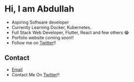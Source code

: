 # Hi, I am Abdullah
- Aspiring Software developer
- Currently Learning Docker, Kubernetes.
- Full Stack Web Developer, Flutter, React and few others 😂
- Porfolio website coming soon!!
- Follow me on [Twitter](twitter.com/abdullahSHA256)!!

## Contact
- [Email](mailto:nh1234566@gmail.com)
- Contact Me On [Twitter](twitter.com/abdullahSHA256)!!
<!---
arbaazmir-1/arbaazmir-1 is a ✨ special ✨ repository because its `README.md` (this file) appears on your GitHub profile.
You can click the Preview link to take a look at your changes.
--->
